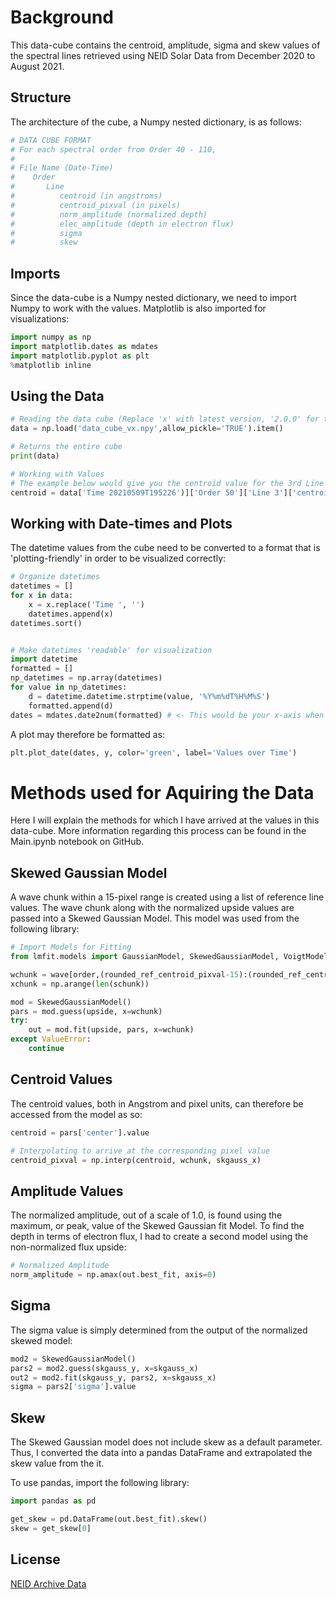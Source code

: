 # Background

This data-cube contains the centroid, amplitude, sigma and skew values of the spectral lines retrieved using NEID Solar Data from December 2020 to August 2021.

## Structure
The architecture of the cube, a Numpy nested dictionary, is as follows:
```python
# DATA CUBE FORMAT
# For each spectral order from Order 40 - 110,
# 
# File Name (Date-Time)
#    Order
#       Line  
#          centroid (in angstroms)
#          centroid_pixval (in pixels)
#          norm_amplitude (normalized depth)
#          elec_amplitude (depth in electron flux)
#          sigma 
#          skew
```

## Imports
Since the data-cube is a Numpy nested dictionary, we need to import Numpy to work with the values. Matplotlib is also imported for visualizations:
```python
import numpy as np
import matplotlib.dates as mdates
import matplotlib.pyplot as plt
%matplotlib inline
```

## Using the Data
```python
# Reading the data cube (Replace 'x' with latest version, '2.0.0' for the noon data cube)
data = np.load('data_cube_vx.npy',allow_pickle='TRUE').item()

# Returns the entire cube
print(data)

# Working with Values
# The example below would give you the centroid value for the 3rd Line in Order 50 for May 9, 2021 @ 19:52:26
centroid = data['Time 20210509T195226')]['Order 50']['Line 3']['centroid']
```

## Working with Date-times and Plots
The datetime values from the cube need to be converted to a format that is 'plotting-friendly' in order to be visualized correctly:
```python
# Organize datetimes
datetimes = []
for x in data:
    x = x.replace('Time ', '')
    datetimes.append(x)
datetimes.sort()


# Make datetimes 'readable' for visualization
import datetime
formatted = []
np_datetimes = np.array(datetimes)
for value in np_datetimes:
    d = datetime.datetime.strptime(value, '%Y%m%dT%H%M%S')
    formatted.append(d)
dates = mdates.date2num(formatted) # <- This would be your x-axis when plotting 
```

A plot may therefore be formatted as:
```python
plt.plot_date(dates, y, color='green', label='Values over Time')
```

# Methods used for Aquiring the Data

Here I will explain the methods for which I have arrived at the values in this data-cube. More information regarding this process can be found in the Main.ipynb notebook on GitHub.

## Skewed Gaussian Model
A wave chunk within a 15-pixel range is created using a list of reference line values. The wave chunk along with the normalized upside values are passed into a Skewed Gaussian Model. This model was used from the following library:
```python
# Import Models for Fitting
from lmfit.models import GaussianModel, SkewedGaussianModel, VoigtModel
```
```python
wchunk = wave[order,(rounded_ref_centroid_pixval-15):(rounded_ref_centroid_pixval+15)]
xchunk = np.arange(len(schunk))

mod = SkewedGaussianModel()
pars = mod.guess(upside, x=wchunk)
try:
    out = mod.fit(upside, pars, x=wchunk)
except ValueError:
    continue
```

## Centroid Values
The centroid values, both in Angstrom and pixel units, can therefore be accessed from the model as so:
```python
centroid = pars['center'].value

# Interpolating to arrive at the corresponding pixel value
centroid_pixval = np.interp(centroid, wchunk, skgauss_x)
```

## Amplitude Values
The normalized amplitude, out of a scale of 1.0, is found using the maximum, or peak, value of the Skewed Gaussian fit Model. To find the depth in terms of electron flux, I had to create a second model using the non-normalized flux upside:
```python
# Normalized Amplitude
norm_amplitude = np.amax(out.best_fit, axis=0)
```

## Sigma
The sigma value is simply determined from the output of the normalized skewed model:
```python
mod2 = SkewedGaussianModel()
pars2 = mod2.guess(skgauss_y, x=skgauss_x)
out2 = mod2.fit(skgauss_y, pars2, x=skgauss_x)
sigma = pars2['sigma'].value
```

## Skew
The Skewed Gaussian model does not include skew as a default parameter. Thus, I converted the data into a pandas DataFrame and extrapolated the skew value from the it.

To use pandas, import the following library:
```python
import pandas as pd
```
```python
get_skew = pd.DataFrame(out.best_fit).skew()
skew = get_skew[0]
```

## License
[NEID Archive Data](https://neid.ipac.caltech.edu/search.php)
